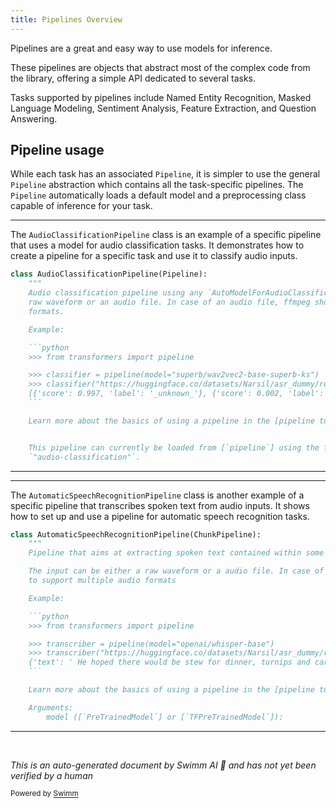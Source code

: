```yaml
---
title: Pipelines Overview
---
```

Pipelines are a great and easy way to use models for inference.

These pipelines are objects that abstract most of the complex code from the library, offering a simple API dedicated to several tasks.

Tasks supported by pipelines include Named Entity Recognition, Masked Language Modeling, Sentiment Analysis, Feature Extraction, and Question Answering.

## Pipeline usage

While each task has an associated <SwmToken path="src/transformers/pipelines/audio_classification.py" pos="67:4:4" line-data="class AudioClassificationPipeline(Pipeline):">`Pipeline`</SwmToken>, it is simpler to use the general <SwmToken path="src/transformers/pipelines/audio_classification.py" pos="67:4:4" line-data="class AudioClassificationPipeline(Pipeline):">`Pipeline`</SwmToken> abstraction which contains all the task-specific pipelines. The <SwmToken path="src/transformers/pipelines/audio_classification.py" pos="67:4:4" line-data="class AudioClassificationPipeline(Pipeline):">`Pipeline`</SwmToken> automatically loads a default model and a preprocessing class capable of inference for your task.

<SwmSnippet path="/src/transformers/pipelines/audio_classification.py" line="67">

---

The <SwmToken path="src/transformers/pipelines/audio_classification.py" pos="67:2:2" line-data="class AudioClassificationPipeline(Pipeline):">`AudioClassificationPipeline`</SwmToken> class is an example of a specific pipeline that uses a model for audio classification tasks. It demonstrates how to create a pipeline for a specific task and use it to classify audio inputs.

````python
class AudioClassificationPipeline(Pipeline):
    """
    Audio classification pipeline using any `AutoModelForAudioClassification`. This pipeline predicts the class of a
    raw waveform or an audio file. In case of an audio file, ffmpeg should be installed to support multiple audio
    formats.

    Example:

    ```python
    >>> from transformers import pipeline

    >>> classifier = pipeline(model="superb/wav2vec2-base-superb-ks")
    >>> classifier("https://huggingface.co/datasets/Narsil/asr_dummy/resolve/main/1.flac")
    [{'score': 0.997, 'label': '_unknown_'}, {'score': 0.002, 'label': 'left'}, {'score': 0.0, 'label': 'yes'}, {'score': 0.0, 'label': 'down'}, {'score': 0.0, 'label': 'stop'}]
    ```

    Learn more about the basics of using a pipeline in the [pipeline tutorial](../pipeline_tutorial)


    This pipeline can currently be loaded from [`pipeline`] using the following task identifier:
    `"audio-classification"`.
````

---

</SwmSnippet>

<SwmSnippet path="/src/transformers/pipelines/automatic_speech_recognition.py" line="126">

---

The <SwmToken path="src/transformers/pipelines/automatic_speech_recognition.py" pos="126:2:2" line-data="class AutomaticSpeechRecognitionPipeline(ChunkPipeline):">`AutomaticSpeechRecognitionPipeline`</SwmToken> class is another example of a specific pipeline that transcribes spoken text from audio inputs. It shows how to set up and use a pipeline for automatic speech recognition tasks.

````python
class AutomaticSpeechRecognitionPipeline(ChunkPipeline):
    """
    Pipeline that aims at extracting spoken text contained within some audio.

    The input can be either a raw waveform or a audio file. In case of the audio file, ffmpeg should be installed for
    to support multiple audio formats

    Example:

    ```python
    >>> from transformers import pipeline

    >>> transcriber = pipeline(model="openai/whisper-base")
    >>> transcriber("https://huggingface.co/datasets/Narsil/asr_dummy/resolve/main/1.flac")
    {'text': ' He hoped there would be stew for dinner, turnips and carrots and bruised potatoes and fat mutton pieces to be ladled out in thick, peppered flour-fatten sauce.'}
    ```

    Learn more about the basics of using a pipeline in the [pipeline tutorial](../pipeline_tutorial)

    Arguments:
        model ([`PreTrainedModel`] or [`TFPreTrainedModel`]):
````

---

</SwmSnippet>

&nbsp;

*This is an auto-generated document by Swimm AI 🌊 and has not yet been verified by a human*

<SwmMeta version="3.0.0" repo-id="Z2l0aHViJTNBJTNBdHJhbnNmb3JtZXJzJTNBJTNBc2h1anV1dQ==" repo-name="transformers" doc-type="overview"><sup>Powered by [Swimm](/)</sup></SwmMeta>
